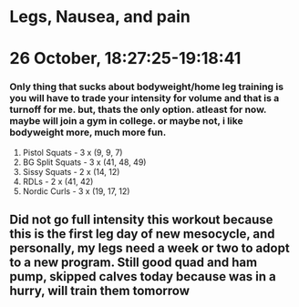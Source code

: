 # Legs, Nausea, and pain
# 26 October, 18:27:25-19:18:41
### Only thing that sucks about bodyweight/home leg training is you will have to trade your intensity for volume and that is a turnoff for me. but, thats the only option. atleast for now. maybe will join a gym in college. or maybe not, i like bodyweight more, much more fun.

1. Pistol Squats - 3 x (9, 9, 7)
2. BG Split Squats - 3 x (41, 48, 49)
3. Sissy Squats - 2 x (14, 12)
4. RDLs - 2 x (41, 42)
5. Nordic Curls - 3 x (19, 17, 12)

## Did not go full intensity this workout because this is the first leg day of new mesocycle, and personally, my legs need a week or two to adopt to a new program. Still good quad and ham pump, skipped calves today because was in a hurry, will train them tomorrow
